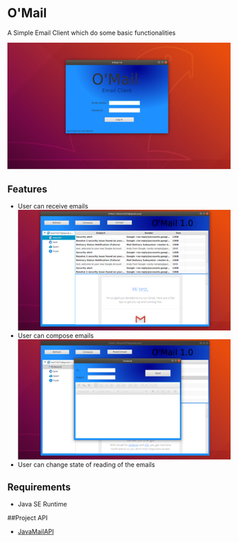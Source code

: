 # O'Mail

A Simple Email Client which do some basic functionalities

![](SignIn.png)

## Features

- User can receive emails
![](Refresh.png)
- User can compose emails
![](Compose.png)
- User can change state of reading of the emails

## Requirements

- Java SE Runtime

##Project API

- [JavaMailAPI](http://www.oracle.com/technetwork/java/javamail/index.html)


